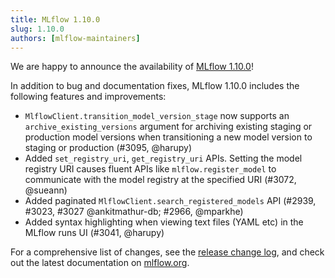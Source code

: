 ```yaml
---
title: MLflow 1.10.0
slug: 1.10.0
authors: [mlflow-maintainers]
---
```


We are happy to announce the availability of [MLflow 1.10.0](https://github.com/mlflow/mlflow/releases/tag/v1.10.0)!

In addition to bug and documentation fixes, MLflow 1.10.0 includes the following features and improvements:

- `MlflowClient.transition_model_version_stage` now supports an
  `archive_existing_versions` argument for archiving existing staging or production model
  versions when transitioning a new model version to staging or production (#3095, @harupy)
- Added `set_registry_uri`, `get_registry_uri` APIs. Setting the model registry URI causes
  fluent APIs like `mlflow.register_model` to communicate with the model registry at the specified
  URI (#3072, @sueann)
- Added paginated `MlflowClient.search_registered_models` API (#2939, #3023, #3027 @ankitmathur-db; #2966, @mparkhe)
- Added syntax highlighting when viewing text files (YAML etc) in the MLflow runs UI (#3041, @harupy)

For a comprehensive list of changes, see the [release change log](https://github.com/mlflow/mlflow/releases/tag/v1.10.0), and check out the latest documentation on [mlflow.org](http://mlflow.org/).
